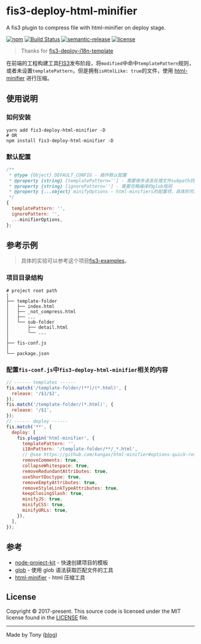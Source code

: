 # fis3-deploy-html-minifier

A fis3 plugin to compress file with html-minifier on deploy stage.

[![npm](https://img.shields.io/npm/v/fis3-deploy-html-minifier.svg?style=flat-square)](https://github.com/tonyc726/fis3-deploy-html-minifier)
[![Build Status](https://travis-ci.org/tonyc726/fis3-deploy-html-minifier.svg?style=flat-square&branch=master)](https://travis-ci.org/tonyc726/fis3-deploy-html-minifier)
[![semantic-release](https://img.shields.io/badge/%20%20%F0%9F%93%A6%F0%9F%9A%80-semantic--release-e10079.svg)](https://github.com/semantic-release/semantic-release)
[![license](https://img.shields.io/github/license/mashape/apistatus.svg?style=flat-square)](https://github.com/tonyc726/fis3-deploy-html-minifier)

> Thanks for [fis3-deploy-i18n-template](https://github.com/foio/fis3-deploy-i18n-template)

在前端的工程构建工具[FIS3](http://fis.baidu.com/)发布阶段，将`modified`中命中`templatePattern`规则，或者未设置`templatePattern`，但是拥有`isHtmlLike: true`的文件，使用 [html-minifier](https://github.com/kangax/html-minifier) 进行压缩。

## 使用说明

### 如何安装

```shell
yarn add fis3-deploy-html-minifier -D
# OR
npm install fis3-deploy-html-minifier -D
```

### 默认配置

```javascript
/**
 * @type {Object} DEFAULT_CONFIG - 插件默认配置
 * @property {string} [templatePattern=''] - 需要做多语言处理文件subpath的glob规则，默认为所有html文件
 * @property {string} [ignorePattern=''] - 需要忽略编译的glob规则
 * @property {...object} minifyOptions - html-minifiers的配置项，具体的可以参考[options-quick-reference](https://github.com/kangax/html-minifier#options-quick-reference)
 */
{
  templatePattern: '',
  ignorePattern: '',
  ...minifierOptions,
};
```

## 参考示例

> 具体的实验可以参考这个项目[fis3-examples](https://github.com/tonyc726/fis3-examples)。

### 项目目录结构

```
# project root path
│
├── template-folder
│   ├── index.html
│   ├── _not_compress.html
│   ├── ...
│   └── sub-folder
│       ├── detail.html
│       └── ...
│
├── fis-conf.js
│
└── package.json
```

### 配置`fis-conf.js`中`fis3-deploy-html-minifier`相关的内容

```javascript
// ------ templates ------
fis.match('/template-folder/(**)/(*.html)', {
  release: '/$1/$2',
});
fis.match('/template-folder/(*.html)', {
  release: '/$1',
});
// ------ deploy ------
fis.match('**', {
  deploy: [
    fis.plugin('html-minifier', {
      templatePattern: '',
      i18nPattern: '/template-folder/**/_*.html',
      // @see https://github.com/kangax/html-minifier#options-quick-reference
      removeComments: true,
      collapseWhitespace: true,
      removeRedundantAttributes: true,
      useShortDoctype: true,
      removeEmptyAttributes: true,
      removeStyleLinkTypeAttributes: true,
      keepClosingSlash: true,
      minifyJS: true,
      minifyCSS: true,
      minifyURLs: true,
    }),
  ],
});
```

## 参考

- [node-project-kit](https://github.com/tonyc726/node-project-kit) - 快速创建项目的模板
- [glob](https://github.com/isaacs/node-glob) - 使用 glob 语法获取匹配文件的工具
- [html-minifier](https://github.com/kangax/html-minifier) - html 压缩工具

## License

Copyright © 2017-present. This source code is licensed under the MIT license found in the
[LICENSE](https://github.com/tonyc726/fis3-deploy-html-minifier/blob/master/LICENSE) file.

---

Made by Tony ([blog](https://itony.net))
